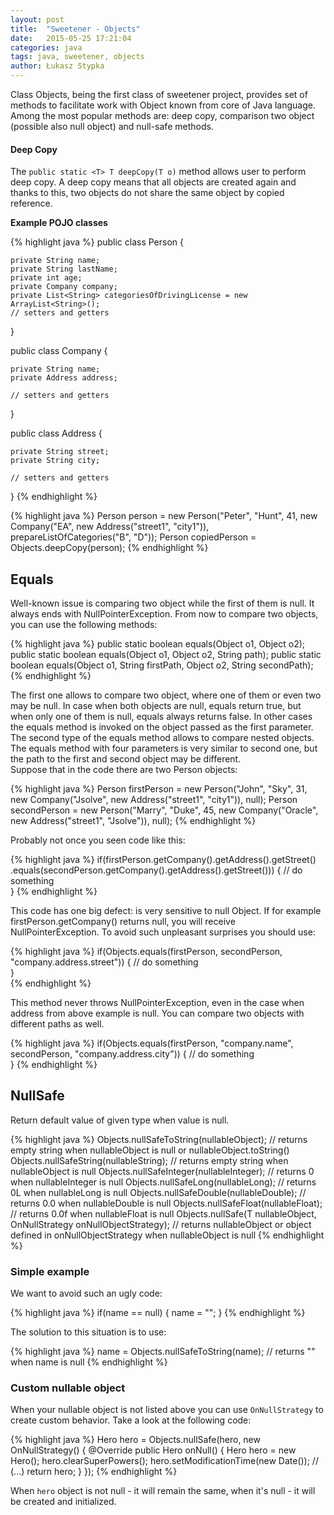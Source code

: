 ```yaml
---
layout: post
title:  "Sweetener - Objects"
date:   2015-05-25 17:21:04
categories: java
tags: java, sweetener, objects 
author: Łukasz Stypka
---
```


Class Objects, being the first class of sweetener project, provides set of  methods to facilitate work with Object known from core of Java language. Among the most popular methods are: deep copy, comparison two object (possible also null object) and null-safe methods.

####  Deep Copy
The `public static <T> T deepCopy(T o)` method allows user to perform deep copy. A deep copy means that all objects are created again and thanks to this, two objects do not share the same object by copied reference.


**Example POJO classes**

{% highlight java %}
public class Person {

    private String name;
    private String lastName;
    private int age;
    private Company company;
    private List<String> categoriesOfDrivingLicense = new ArrayList<String>();
    // setters and getters
}

public class Company {

    private String name;
    private Address address;

    // setters and getters
}

public class Address {

    private String street;
    private String city;

    // setters and getters
}
{% endhighlight %}

{% highlight java %}
Person person = new Person("Peter", "Hunt", 41, new Company("EA", new Address("street1", "city1")), prepareListOfCategories("B", "D"));
Person copiedPerson = Objects.deepCopy(person);
{% endhighlight %}


## Equals
Well-known issue is comparing two object while the first of them is null. It always ends with  NullPointerException. From now to compare two objects, you can use the following methods:

{% highlight java %}
public static boolean equals(Object o1, Object o2); 
public static boolean equals(Object o1, Object o2, String path);
public static boolean equals(Object o1, String firstPath, Object o2, String secondPath);
{% endhighlight %}

The first one allows to compare two object, where one of them or even two may be null. In case when both objects are null, equals return true, but when only one of them is null, equals always returns false. In other cases the equals method is invoked on the object passed as the first parameter.
The second type of the equals method allows to compare nested objects. The equals method with four parameters is very similar to second one, but the path to the first and second object may be different.
<br />
Suppose that in the code there are two Person objects:

{% highlight java %}
Person firstPerson = new Person("John", "Sky", 31, new Company("Jsolve", new Address("street1", "city1")), null);
Person secondPerson = new Person("Marry", "Duke", 45, new Company("Oracle", new Address("street1", "Jsolve")), null);
{% endhighlight %}

Probably not once you seen code like this:

{% highlight java %}
if(firstPerson.getCompany().getAddress().getStreet()
	.equals(secondPerson.getCompany().getAddress().getStreet())) {
	  // do something  
}
{% endhighlight %}

This code has one big defect: is very sensitive to null Object. If for example firstPerson.getCompany() returns null, you will receive NullPointerException.
To avoid such unpleasant surprises you should use:

{% highlight java %}
if(Objects.equals(firstPerson, secondPerson, "company.address.street")) {
	  // do something  
}	
{% endhighlight %}

This method never throws NullPointerException, even in the case when address from above example is null. You can compare two objects with different paths as well.

{% highlight java %}
if(Objects.equals(firstPerson, "company.name", secondPerson, "company.address.city")) {
	  // do something  
} 
{% endhighlight %}

## NullSafe
Return default value of given type when value is null.

{% highlight java %}
Objects.nullSafeToString(nullableObject); // returns empty string when nullableObject is null or nullableObject.toString()
Objects.nullSafeString(nullableString); // returns empty string when nullableObject is null
Objects.nullSafeInteger(nullableInteger); // returns 0 when nullableInteger is null
Objects.nullSafeLong(nullableLong); // returns 0L when nullableLong is null
Objects.nullSafeDouble(nullableDouble); // returns 0.0 when nullableDouble is null
Objects.nullSafeFloat(nullableFloat); // returns 0.0f when nullableFloat is null
Objects.nullSafe(T nullableObject, OnNullStrategy<T> onNullObjectStrategy); // returns nullableObject or object defined in onNullObjectStrategy when nullableObject is null
{% endhighlight %}

### Simple example
We want to avoid such an ugly code:

{% highlight java %}
if(name == null) {
   name = "";
}
{% endhighlight %}

The solution to this situation is to use:

{% highlight java %}
name = Objects.nullSafeToString(name);
// returns "" when name is null
{% endhighlight %}


### Custom nullable object
When your nullable object is not listed above you can use `OnNullStrategy` to create custom behavior. Take a look at the following code:

{% highlight java %}
Hero hero = Objects.nullSafe(hero, new OnNullStrategy<Hero>() {
   @Override
   public Hero onNull() {
      Hero hero = new Hero();
      hero.clearSuperPowers();
      hero.setModificationTime(new Date());
      // (...)
      return hero;
   }
});
{% endhighlight %}

When `hero` object is not null - it will remain the same, when it's null - it will be created and initialized.